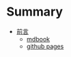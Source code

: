 # Summary

- [前言](./前言.md)
  - [mdbook](./mdbook/mdbook_cmd.md)
  - [github pages](./github/github_page.md)